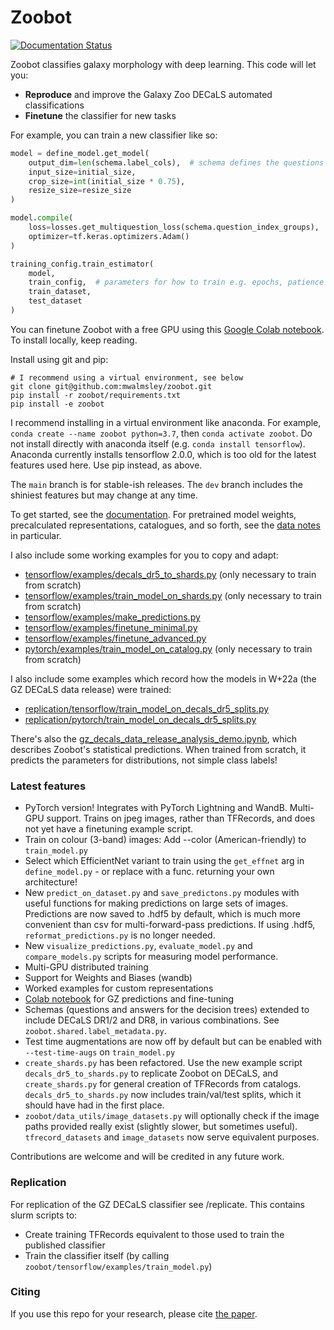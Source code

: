 # Zoobot

[![Documentation Status](https://readthedocs.org/projects/zoobot/badge/?version=latest)](https://zoobot.readthedocs.io/)

Zoobot classifies galaxy morphology with deep learning. This code will let you:

- **Reproduce** and improve the Galaxy Zoo DECaLS automated classifications
- **Finetune** the classifier for new tasks

For example, you can train a new classifier like so:

```python
model = define_model.get_model(
    output_dim=len(schema.label_cols),  # schema defines the questions and answers
    input_size=initial_size, 
    crop_size=int(initial_size * 0.75),
    resize_size=resize_size
)

model.compile(
    loss=losses.get_multiquestion_loss(schema.question_index_groups),
    optimizer=tf.keras.optimizers.Adam()
)

training_config.train_estimator(
    model, 
    train_config,  # parameters for how to train e.g. epochs, patience
    train_dataset,
    test_dataset
)
```

You can finetune Zoobot with a free GPU using this [Google Colab notebook](https://colab.research.google.com/drive/1miKj3HVmt7NP6t7xnxaz7V4fFquwucW2?usp=sharing). To install locally, keep reading.

Install using git and pip:

    # I recommend using a virtual environment, see below
    git clone git@github.com:mwalmsley/zoobot.git
    pip install -r zoobot/requirements.txt
    pip install -e zoobot

I recommend installing in a virtual environment like anaconda.  For example, `conda create --name zoobot python=3.7`, then `conda activate zoobot`.
Do not install directly with anaconda itself (e.g. `conda install tensorflow`). Anaconda currently installs tensorflow 2.0.0, which is too old for the latest features used here.
Use pip instead, as above.

The `main` branch is for stable-ish releases. The `dev` branch includes the shiniest features but may change at any time.

To get started, see the [documentation](https://zoobot.readthedocs.io/). For pretrained model weights, precalculated representations, catalogues, and so forth, see the [data notes](https://zoobot.readthedocs.io/data_notes.html) in particular.

I also include some working examples for you to copy and adapt:

- [tensorflow/examples/decals_dr5_to_shards.py](https://github.com/mwalmsley/zoobot/blob/main/zoobot/tensorflow/examples/decals_dr5_to_shards.py) (only necessary to train from scratch)
- [tensorflow/examples/train_model_on_shards.py](https://github.com/mwalmsley/zoobot/blob/main/zoobot/tensorflow/examples/train_model_on_shards.py) (only necessary to train from scratch)
- [tensorflow/examples/make_predictions.py](https://github.com/mwalmsley/zoobot/blob/main/zoobot/tensorflow/examples/make_predictions.py)
- [tensorflow/examples/finetune_minimal.py](https://github.com/mwalmsley/zoobot/blob/main/zoobot/tensorflow/examples/finetune_minimal.py)
- [tensorflow/examples/finetune_advanced.py](https://github.com/mwalmsley/zoobot/blob/main/zoobot/tensorflow/examples/finetune_advanced.py)
- [pytorch/examples/train_model_on_catalog.py](https://github.com/mwalmsley/zoobot/blob/main/zoobot/pytorch/examples/train_model_on_catalog.py) (only necessary to train from scratch)

I also include some examples which record how the models in W+22a (the GZ DECaLS data release) were trained:
- [replication/tensorflow/train_model_on_decals_dr5_splits.py](https://github.com/mwalmsley/zoobot/blob/main/replication/tensorflow/train_model_on_decals_dr5_splits.py)
- [replication/pytorch/train_model_on_decals_dr5_splits.py](https://github.com/mwalmsley/zoobot/blob/main/replication/pytorch/train_model_on_decals_dr5_splits.py)

There's also the [gz_decals_data_release_analysis_demo.ipynb](https://github.com/mwalmsley/zoobot/blob/main/gz_decals_data_release_analysis_demo.ipynb), which describes Zoobot's statistical predictions. When trained from scratch, it predicts the parameters for distributions, not simple class labels!

### Latest features

- PyTorch version! Integrates with PyTorch Lightning and WandB. Multi-GPU support. Trains on jpeg images, rather than TFRecords, and does not yet have a finetuning example script.
- Train on colour (3-band) images: Add --color (American-friendly) to `train_model.py`
- Select which EfficientNet variant to train using the `get_effnet` arg in `define_model.py` - or replace with a func. returning your own architecture!
- New `predict_on_dataset.py` and `save_predictons.py` modules with useful functions for making predictions on large sets of images. Predictions are now saved to .hdf5 by default, which is much more convenient than csv for multi-forward-pass predictions. If using .hdf5, `reformat_predictions.py` is no longer needed.
- New `visualize_predictions.py`, `evaluate_model.py` and `compare_models.py` scripts for measuring model performance.
- Multi-GPU distributed training
- Support for Weights and Biases (wandb)
- Worked examples for custom representations
- [Colab notebook](https://colab.research.google.com/drive/1miKj3HVmt7NP6t7xnxaz7V4fFquwucW2?usp=sharing) for GZ predictions and fine-tuning
- Schemas (questions and answers for the decision trees) extended to include DECaLS DR1/2 and DR8, in various combinations. See `zoobot.shared.label_metadata.py`.
- Test time augmentations are now off by default but can be enabled with `--test-time-augs` on `train_model.py`
- `create_shards.py` has been refactored. Use the new example script `decals_dr5_to_shards.py` to replicate Zoobot on DECaLS, and `create_shards.py` for general creation of TFRecords from catalogs. `decals_dr5_to_shards.py` now includes train/val/test splits, which it should have had in the first place.
- `zoobot/data_utils/image_datasets.py` will optionally check if the image paths provided really exist (slightly slower, but sometimes useful). `tfrecord_datasets` and `image_datasets` now serve equivalent purposes.

Contributions are welcome and will be credited in any future work.

### Replication

For replication of the GZ DECaLS classifier see /replicate. This contains slurm scripts to:
- Create training TFRecords equivalent to those used to train the published classifier
- Train the classifier itself (by calling `zoobot/tensorflow/examples/train_model.py`)

### Citing

If you use this repo for your research, please cite [the paper](https://arxiv.org/abs/2102.08414).
